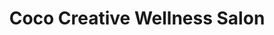 ---
title: "Coco Creative Wellness Salon"
url: /cincinnati/coco-creative-wellness-salon/
shop: hairdresser
---